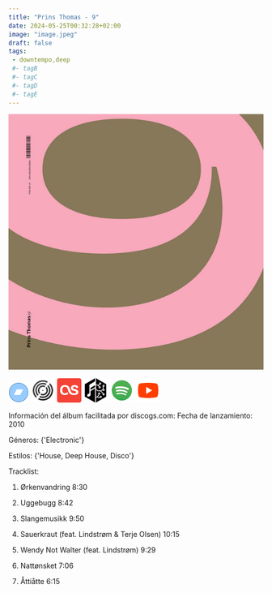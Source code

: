 ```yaml
---
title: "Prins Thomas - 9"
date: 2024-05-25T00:32:28+02:00
image: "image.jpeg"
draft: false
tags:
 - downtempo,deep
 #- tagB
 #- tagC
 #- tagD
 #- tagE
---
```

![cover](image.jpeg (Prins-Thomas - 9))
 
[![bandcamp](../links/svg/bandcamp.png (bandcamp))](https://eskimorecordings.bandcamp.com/track/hieroglyphic-being-imaginary-soundscapes-9-prins-thomas-version)
[![discogs](../links/svg/discogs.png (discogs))](https://www.discogs.com/master/239479)
[![lastfm](../links/svg/lastfm.png (lastfm))]()
[![musicbrainz](../links/svg/musicbrainz.png (musicbrainz))](https://musicbrainz.org/release/84f13b60-d0eb-455a-8fca-386fe4b39260)
[![spotify](../links/svg/spotify.png (putify))](https://open.spotify.com/album/0tFXAGYveNW9bQYRBXOwKO)
[![youtube](../links/svg/youtube.png (youtube))](https://www.youtube.com/playlist?list=PLqiDRcHszOKfHvLtHerxMtZHDlqey4ywb)
 
Información del álbum facilitada por discogs.com:
Fecha de lanzamiento: 2010

Géneros: {'Electronic'}

Estilos: {'House, Deep House, Disco'}

Tracklist:

  1. Ørkenvandring    8:30

  2. Uggebugg    8:42

  3. Slangemusikk    9:50

  4. Sauerkraut (feat. Lindstrøm & Terje Olsen)   10:15

  5. Wendy Not Walter (feat. Lindstrøm)   9:29

  6. Nattønsket    7:06

  7. Åttiåtte    6:15


